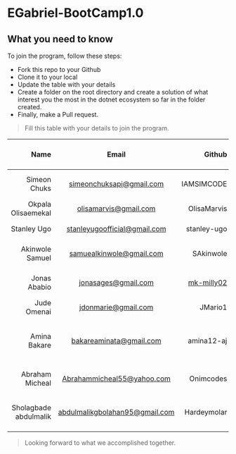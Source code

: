 # EGabriel-BootCamp1.0

## What you need to know
To join the program, follow these steps:
- Fork this repo to your Github
- Clone it to your local
- Update the table with your details
- Create a folder on the root directory and create a solution of what interest you the most in the dotnet ecosystem so far in the folder created.
- Finally, make a Pull request.


> Fill this table with your details to join the program.

| Name                 | Email                 | Github         | What concept would you like to learn   |
|---------------------:|:---------------------:|---------------:|---------------------------------------:|
| Simeon Chuks         |simeonchuksapi@gmail.com | IAMSIMCODE   | Micro Services, Api, Grpc, Dapr, SignalR, Azure |
| Okpala Olisaemekal   |olisamarvis@gmail.com  | OlisaMarvis    | Api, MVC, Signal R, jWT                |
| Stanley Ugo          |stanleyugoofficial@gmail.com   | stanley-ugo | Microservices, gRpc, Reddis etc   |
| Akinwole Samuel      | samuealkinwole@gmail.com| SAkinwole    | API, Microservices, Azure, Testing, Caching etc
| Jonas Ababio         |jonasages@gmail.com    | [mk-milly02](https://github.com/mk-milly02) | Microservices, ASP.NET, Design Patterns   |
| Jude Omenai          |jdonmarie@gmail.com  | JMario1  | gRpc, testing, caching, DDD |
| Amina Bakare         |bakareaminata@gmail.com  | amina12-aj | API, Signal R, JWT, Azure, Docker, MVC, Design patterns gRpc, Unit testing, caching |
| Abraham Micheal	   |Abrahammicheal55@yahoo.com|Onimcodes   | Web API, MVC , Azure, Design patterns
| Sholagbade abdulmalik|abdulmalikgbolahan95@gmail.com | Hardeymolar | Asp.Net core, Web API, Microservice,Signal R.
> Looking forward to what we accomplished together.
